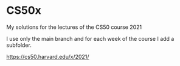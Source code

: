 # CS50x
My solutions for the lectures of the CS50 course 2021

I use only the main branch and for each week of the course I add a subfolder.

https://cs50.harvard.edu/x/2021/
